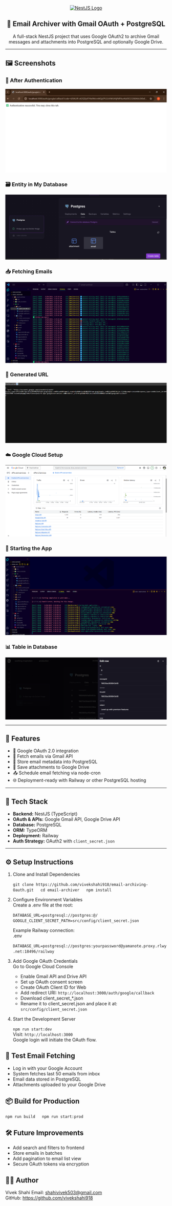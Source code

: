 <p align="center">
  <a href="https://nestjs.com/" target="blank">
    <img src="https://nestjs.com/img/logo-small.svg" width="120" alt="NestJS Logo" />
  </a>
</p>

<h2 align="center">📧 Email Archiver with Gmail OAuth + PostgreSQL</h2>

<p align="center">
  A full-stack NestJS project that uses Google OAuth2 to archive Gmail messages and attachments into PostgreSQL and optionally Google Drive.
</p>

---


## 🖼️ Screenshots

### 🔐 After Authentication
![After Authentication](screenshots/after-authentication.png)

### 🗃️ Entity in My Database
![Entity in My Database](screenshots/entity-in-db.png)

### 📥 Fetching Emails
![Fetching Emails](screenshots/fetching-emails.png)

### 🔗 Generated URL
![Generated URL](screenshots/generated-url.png)

### ☁️ Google Cloud Setup
![Google Cloud](screenshots/google-cloud.png)

### 🚀 Starting the App
![Starting App](screenshots/starting-app.png)

### 📊 Table in Database
![Table in Database](screenshots/table-in-database.png)

---

## 📌 Features

- 🔐 Google OAuth 2.0 integration
- 📩 Fetch emails via Gmail API
- 💾 Store email metadata into PostgreSQL
- 📎 Save attachments to Google Drive
- 📤 Schedule email fetching via node-cron
- 🌐 Deployment-ready with Railway or other PostgreSQL hosting

---

## 🚀 Tech Stack

- **Backend:** NestJS (TypeScript)
- **OAuth & APIs:** Google Gmail API, Google Drive API
- **Database:** PostgreSQL
- **ORM:** TypeORM
- **Deployment:** Railway
- **Auth Strategy:** OAuth2 with `client_secret.json`

---


## ⚙️ Setup Instructions

1. Clone and Install Dependencies

    `git clone https://github.com/vivekshahi918/email-archiving-Oauth.git  
    cd email-archiver  
    npm install`

2. Configure Environment Variables  
   Create a .env file at the root:

    `DATABASE_URL=postgresql://postgres:@/  
    GOOGLE_CLIENT_SECRET_PATH=src/config/client_secret.json`  

    Example Railway connection:  
    .env
    
    `DATABASE_URL=postgresql://postgres:yourpassword@yamanote.proxy.rlwy.net:18496/railway`

3. Add Google OAuth Credentials  
   Go to Google Cloud Console
    
    - Enable Gmail API and Drive API  
    - Set up OAuth consent screen  
    - Create OAuth Client ID for Web  
    - Add redirect URI: `http://localhost:3000/auth/google/callback ` 
    - Download client_secret_*.json  
    - Rename it to client_secret.json and place it at:  
      `src/config/client_secret.json`

4. Start the Development Server

    `npm run start:dev`  
    Visit: `http://localhost:3000`  
    Google login will initiate the OAuth flow.

## 🧪 Test Email Fetching

- Log in with your Google Account  
- System fetches last 50 emails from inbox  
- Email data stored in PostgreSQL  
- Attachments uploaded to your Google Drive

## 📦 Build for Production

  `npm run build  
  npm run start:prod`

## 🛠️ Future Improvements

- Add search and filters to frontend  
- Store emails in batches  
- Add pagination to email list view  
- Secure OAuth tokens via encryption

## 👨‍💻 Author

Vivek Shahi
Email: shahivivek503@gmail.com  
GitHub: https://github.com/vivekshahi918

